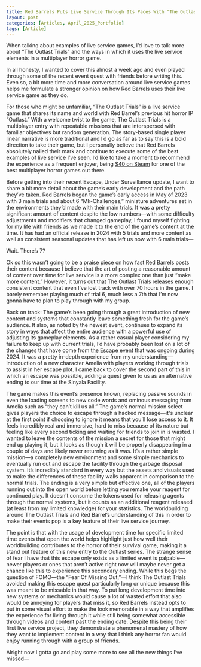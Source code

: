 ```yaml
---
title: Red Barrels Puts Live Service Through Its Paces With "The Outlast Trials" 
layout: post
categories: [Articles, April_2025_Portfolio]
tags: [Article]
---
```


When talking about examples of live service games, I’d love to talk more about “The Outlast Trials” and the ways in which it uses the live service elements in a multiplayer horror game.

In all honesty, I wanted to cover this almost a week ago and even played through some of the recent event quest with friends before writing this. Even so, a bit more time and more conversation around live service games helps me formulate a stronger opinion on how Red Barrels uses their live service game as they do.

For those who might be unfamiliar, “The Outlast Trials” is a live service game that shares its name and world with Red Barrel’s previous hit horror IP “Outlast.” With a welcome twist to the game, The Outlast Trials is a multiplayer entry with repeatable missions that are interspersed with familiar objectives but random generation. The story-based single player linear narrative is more traditional and I’d go as far as to say this is a bold direction to take their game, but I personally believe that Red Barrels absolutely nailed their mark and continue to execute some of the best examples of live service I’ve seen. I’d like to take a moment to recommend the experience as a frequent enjoyer, being [$40 on Steam][def1] for one of the best multiplayer horror games out there.

Before getting into their recent Escape, Under Surveillance update, I want to share a bit more detail about the game’s early development and the path they’ve taken. Red Barrels began the game’s early access in May of 2023 with 3 main trials and about 6 “Mk-Challenges,” miniature adventures set in the environments they’d made with their main trials. It was a pretty significant amount of content despite the low numbers—with some difficulty adjustments and modifiers that changed gameplay, I found myself fighting for my life with friends as we made it to the end of the game’s content at the time. It has had an official release in 2024 with 5 trials and more content as well as consistent seasonal updates that has left us now with 6 main trials—

Wait. There’s 7?

Ok so this wasn’t going to be a praise piece on how fast Red Barrels posts their content because I believe that the art of posting a reasonable amount of content over time for live service is a more complex one than just “make more content.” However, it turns out that The Outlast Trials releases enough consistent content that even I’ve lost track with over 70 hours in the game. I barely remember playing much of trial 6, much less a 7th that I’m now gonna have to plan to play through with my group.

Back on track: The game’s been going through a great introduction of new content and systems that constantly leave something fresh for the game’s audience. It also, as noted by the newest event, continues to expand its story in ways that affect the entire audience with a powerful use of adjusting its gameplay elements. As a rather casual player considering my failure to keep up with current trials, I’d have probably been lost on a lot of the changes that have come from [the Escape event][def2] that was ongoing during 2024. It was a pretty in-depth experience from my understanding—introduction of a new character Amelia with players working through trials to assist in her escape plot. I came back to cover the second part of this in which an escape was possible, adding a quest given to us as an alternative ending to our time at the Sinyala Facility.

The game makes this event’s presence known, replacing passive sounds in even the loading screens to new code words and ominous messaging from Amelia such as “they can’t kill us all.” The game’s normal mission select gives players the choice to escape through a hacked message—it's unclear at the first point if choosing to ignore it means that you’ll lose access to it. It feels incredibly real and immersive, hard to miss because of its nature but feeling like every second ticking and waiting for friends to join in is wasted. I wanted to leave the contents of the mission a secret for those that might end up playing it, but it looks as though it will be properly disappearing in a couple of days and likely never returning as it was. It’s a rather simple mission—a completely new environment and some simple mechanics to eventually run out and escape the facility through the garbage disposal system. It’s incredibly standard in every way but the assets and visuals used to make the differences of these facility walls apparent in comparison to the normal trials. The ending is a very simple but effective one, all of the players running out into the open world before letting you remake your reagent for continued play. It doesn’t consume the tokens used for releasing agents through the normal systems, but it counts as an additional reagent released (at least from my limited knowledge) for your statistics. The worldbuilding around The Outlast Trials and Red Barrel’s understanding of this in order to make their events pop is a key feature of their live service journey.

The point is that with the usage of development time for specific limited time events that open the world helps highlight just how well their worldbuilding contributes to the horror of their survival game, making it a stand out feature of this new entry to the Outlast series. The strange sense of fear I have that this escape only exists as a limited event is palpable—newer players or ones that aren’t active right now will maybe never get a chance like this to experience this secondary ending. While this begs the question of FOMO—the “Fear Of Missing Out,”—I think The Outlast Trials avoided making this escape quest particularly long or unique because this was meant to be missable in that way. To put long development time into new systems or mechanics would cause a lot of wasted effort that also would be annoying for players that miss it, so Red Barrels instead opts to put in some visual effort to make the look memorable in a way that amplifies the experience for living through it while still being somewhat accessible through videos and content past the ending date. Despite this being their first live service project, they demonstrate a phenomenal mastery of how they want to implement content in a way that I think any horror fan would enjoy running through with a group of friends.

Alright now I gotta go and play some more to see all the new things I’ve missed—




[def1]: https://store.steampowered.com/app/1304930/The_Outlast_Trials/
[def2]: https://store.steampowered.com/news/app/1304930/view/537724907214077957?snr=1_5_9_ 